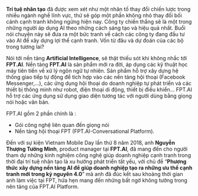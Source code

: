 **Trí tuệ nhân tạo** đã được xem xét như một nhân tố thay đổi chiến lược trong nhiều ngành nghề lĩnh vực, thứ sẽ góp một phần không nhỏ thay đổi bối cảnh cạnh tranh không ngừng hiện nay. Công ty chiến thắng sẽ là một trong những người áp dụng AI theo những cách sáng tạo và hiệu quả nhất. Buổi nói chuyện này sẽ đưa ra một bức tranh về cách các công ty đang đầu tư vào AI để xây dựng lợi thế cạnh tranh. Vốn từ đâu và dự đoán của các bộ trong tương lai?

Nói tới nền tảng **Artificial Intelligence**, sẽ thật thiếu sót khi không nhắc tới **FPT.AI**. Nền tảng **FPT.AI** là sản phẩm mới ra đời, áp dụng các kỹ thuật học máy tiên tiến về xử lý ngôn ngữ tự nhiên. Sản phẩm hỗ trợ xây dựng hệ thống giao tiếp tự động để tích hợp vào các nền tảng hội thoại (Facebook Messenger,…), các ứng dụng hội thoại do doanh nghiệp tự phát triển và các thiết bị thông minh như robot, điện thoại di động, thiết bị điều khiển... FPT.AI hỗ trợ các ứng dụng sử dụng giao diện tương tác với người dùng bằng giọng nói hoặc văn bản.

FPT.AI gồm 2 phần chính là :
- Gói công nghệ liên quan đến giọng nói
- Nền tảng hội thoại FPT (FPT.AI-Conversational Platform).

Đến với sự kiện Vietnam Mobile Day lần thứ 8 năm 2018, anh **Nguyễn Thượng Tường Minh**, product manager tại **FPT.AI**, đã mang đến cho người tham dự những kinh nghiệm công nghệ giúp doanh nghiệp cạnh tranh trong thời đại trí tuệ nhân tạo là xu hướng phát triển tất yếu, với chủ đề “**Phương thức xây dựng nền tảng AI để giúp doanh nghiệp tạo ra những ưu thế cạnh tranh mới trong kỷ nguyên 4.0**” mà anh đã đúc kết sau khoảng thời gian anh làm việc tại FPT, hứa hẹn mang đến những bất ngờ không tưởng trong nên tảng của FPT.AI Platform.